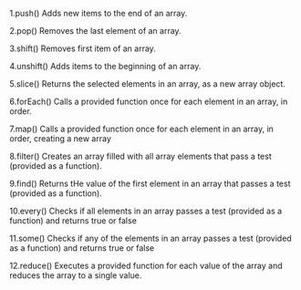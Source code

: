 1.push()
Adds new items to the end of an array.

2.pop()
Removes the last element of an array.

3.shift()
Removes first item of an array.

4.unshift()
Adds items to the beginning of an array.

5.slice()
Returns the selected elements in an array, as a new array object.

6.forEach()
Calls a provided function once for each element in an array, in order.

7.map()
Calls a provided function once for each element in an array, in order, creating a new array

8.filter()
Creates an array filled with all array elements that pass a test (provided as a function).

9.find()
Returns tHe value of the first element in an array that passes a test (provided as a function).

10.every()
Checks if all elements in an array passes a test (provided as a function) and returns true or false

11.some()
Checks if any of the elements in an array passes a test (provided as a function) and returns true or false

12.reduce()
Executes a provided function for each value of the array and reduces the array to a single value.
